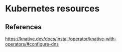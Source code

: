 

# Kubernetes resources

## References

https://knative.dev/docs/install/operator/knative-with-operators/#configure-dns
